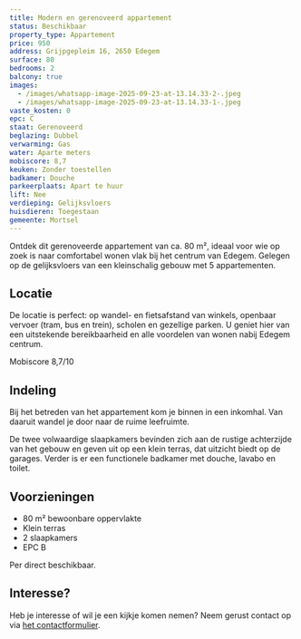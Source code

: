 ```yaml
---
title: Modern en gerenoveerd appartement
status: Beschikbaar
property_type: Appartement
price: 950
address: Grijpgepleim 16, 2650 Edegem
surface: 80
bedrooms: 2
balcony: true
images:
  - /images/whatsapp-image-2025-09-23-at-13.14.33-2-.jpeg
  - /images/whatsapp-image-2025-09-23-at-13.14.33-1-.jpeg
vaste_kosten: 0
epc: C
staat: Gerenoveerd
beglazing: Dubbel
verwarming: Gas
water: Aparte meters
mobiscore: 8,7
keuken: Zonder toestellen
badkamer: Douche
parkeerplaats: Apart te huur
lift: Nee
verdieping: Gelijksvloers
huisdieren: Toegestaan
gemeente: Mortsel
---
```

Ontdek dit gerenoveerde appartement van ca. 80 m², ideaal voor wie op zoek is naar comfortabel wonen vlak bij het centrum van Edegem. Gelegen op de gelijksvloers van een kleinschalig gebouw met 5 appartementen.

## Locatie

De locatie is perfect: op wandel- en fietsafstand van winkels, openbaar vervoer (tram, bus en trein), scholen en gezellige parken. U geniet hier van een uitstekende bereikbaarheid en alle voordelen van wonen nabij Edegem centrum.

Mobiscore 8,7/10

## Indeling

Bij het betreden van het appartement kom je binnen in een inkomhal. Van daaruit wandel je door naar de ruime leefruimte. 

De twee volwaardige slaapkamers bevinden zich aan de rustige achterzijde van het gebouw en geven uit op een klein terras, dat uitzicht biedt op de garages. Verder is er een functionele badkamer met douche, lavabo en toilet. 

## Voorzieningen

* 80 m² bewoonbare oppervlakte
* Klein terras
* 2 slaapkamers
* EPC B

Per direct beschikbaar.

## Interesse?

Heb je interesse of wil je een kijkje komen nemen? Neem gerust contact op via [het contactformulier](https://xandria-bv.web.app/contact/).
